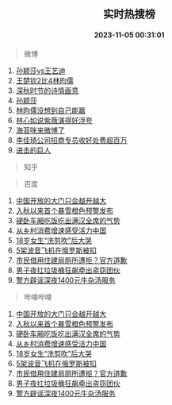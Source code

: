 <div align="center"><h2>实时热搜榜</h2><h4>2023-11-05 00:31:01</h4></div>

> 微博  

1. [孙颖莎vs王艺迪](https://s.weibo.com/weibo?q=%E5%AD%99%E9%A2%96%E8%8E%8Evs%E7%8E%8B%E8%89%BA%E8%BF%AA&t=31&band_rank=1&Refer=top)<br />
2. [王楚钦2比4林昀儒](https://s.weibo.com/weibo?q=%23%E7%8E%8B%E6%A5%9A%E9%92%A62%E6%AF%944%E6%9E%97%E6%98%80%E5%84%92%23&t=31&band_rank=2&Refer=top)<br />
3. [深秋时节的诗情画意](https://s.weibo.com/weibo?q=%23%E6%B7%B1%E7%A7%8B%E6%97%B6%E8%8A%82%E7%9A%84%E8%AF%97%E6%83%85%E7%94%BB%E6%84%8F%23&t=31&band_rank=3&Refer=top)<br />
4. [孙颖莎](https://s.weibo.com/weibo?q=%E5%AD%99%E9%A2%96%E8%8E%8E&t=31&band_rank=4&Refer=top)<br />
5. [林昀儒没想到自己能赢](https://s.weibo.com/weibo?q=%E6%9E%97%E6%98%80%E5%84%92%E6%B2%A1%E6%83%B3%E5%88%B0%E8%87%AA%E5%B7%B1%E8%83%BD%E8%B5%A2&t=31&band_rank=5&Refer=top)<br />
6. [林心如说紫薇演得好浮夸](https://s.weibo.com/weibo?q=%23%E6%9E%97%E5%BF%83%E5%A6%82%E8%AF%B4%E7%B4%AB%E8%96%87%E6%BC%94%E5%BE%97%E5%A5%BD%E6%B5%AE%E5%A4%B8%23&t=31&band_rank=6&Refer=top)<br />
7. [海苔咪来微博了](https://s.weibo.com/weibo?q=%E6%B5%B7%E8%8B%94%E5%92%AA%E6%9D%A5%E5%BE%AE%E5%8D%9A%E4%BA%86&t=31&band_rank=7&Refer=top)<br />
8. [李佳琦公司招商专员收好处费超百万](https://s.weibo.com/weibo?q=%23%E6%9D%8E%E4%BD%B3%E7%90%A6%E5%85%AC%E5%8F%B8%E6%8B%9B%E5%95%86%E4%B8%93%E5%91%98%E6%94%B6%E5%A5%BD%E5%A4%84%E8%B4%B9%E8%B6%85%E7%99%BE%E4%B8%87%23&t=31&band_rank=8&Refer=top)<br />
9. [进击的巨人](https://s.weibo.com/weibo?q=%E8%BF%9B%E5%87%BB%E7%9A%84%E5%B7%A8%E4%BA%BA&t=31&band_rank=9&Refer=top)<br />

> 知乎  


> 百度  

1. [中国开放的大门只会越开越大](https://www.baidu.com/s?wd=%E4%B8%AD%E5%9B%BD%E5%BC%80%E6%94%BE%E7%9A%84%E5%A4%A7%E9%97%A8%E5%8F%AA%E4%BC%9A%E8%B6%8A%E5%BC%80%E8%B6%8A%E5%A4%A7&sa=fyb_news&rsv_dl=fyb_news)<br />
2. [入秋以来首个暴雪橙色预警发布](https://www.baidu.com/s?wd=%E5%85%A5%E7%A7%8B%E4%BB%A5%E6%9D%A5%E9%A6%96%E4%B8%AA%E6%9A%B4%E9%9B%AA%E6%A9%99%E8%89%B2%E9%A2%84%E8%AD%A6%E5%8F%91%E5%B8%83&sa=fyb_news&rsv_dl=fyb_news)<br />
3. [硬卧车厢吃饭吃出满汉全席的气势](https://www.baidu.com/s?wd=%E7%A1%AC%E5%8D%A7%E8%BD%A6%E5%8E%A2%E5%90%83%E9%A5%AD%E5%90%83%E5%87%BA%E6%BB%A1%E6%B1%89%E5%85%A8%E5%B8%AD%E7%9A%84%E6%B0%94%E5%8A%BF&sa=fyb_news&rsv_dl=fyb_news)<br />
4. [从乡村消费增速感受活力中国](https://www.baidu.com/s?wd=%E4%BB%8E%E4%B9%A1%E6%9D%91%E6%B6%88%E8%B4%B9%E5%A2%9E%E9%80%9F%E6%84%9F%E5%8F%97%E6%B4%BB%E5%8A%9B%E4%B8%AD%E5%9B%BD&sa=fyb_news&rsv_dl=fyb_news)<br />
5. [18岁女生“洗剪吹”后大哭](https://www.baidu.com/s?wd=18%E5%B2%81%E5%A5%B3%E7%94%9F%E2%80%9C%E6%B4%97%E5%89%AA%E5%90%B9%E2%80%9D%E5%90%8E%E5%A4%A7%E5%93%AD&sa=fyb_news&rsv_dl=fyb_news)<br />
6. [5架波音飞机在俄罗斯被扣](https://www.baidu.com/s?wd=5%E6%9E%B6%E6%B3%A2%E9%9F%B3%E9%A3%9E%E6%9C%BA%E5%9C%A8%E4%BF%84%E7%BD%97%E6%96%AF%E8%A2%AB%E6%89%A3&sa=fyb_news&rsv_dl=fyb_news)<br />
7. [市民借用住建局厕所遭拒？官方道歉](https://www.baidu.com/s?wd=%E5%B8%82%E6%B0%91%E5%80%9F%E7%94%A8%E4%BD%8F%E5%BB%BA%E5%B1%80%E5%8E%95%E6%89%80%E9%81%AD%E6%8B%92%EF%BC%9F%E5%AE%98%E6%96%B9%E9%81%93%E6%AD%89&sa=fyb_news&rsv_dl=fyb_news)<br />
8. [男子夜扛垃圾桶狂飙牵出盗窃团伙](https://www.baidu.com/s?wd=%E7%94%B7%E5%AD%90%E5%A4%9C%E6%89%9B%E5%9E%83%E5%9C%BE%E6%A1%B6%E7%8B%82%E9%A3%99%E7%89%B5%E5%87%BA%E7%9B%97%E7%AA%83%E5%9B%A2%E4%BC%99&sa=fyb_news&rsv_dl=fyb_news)<br />
9. [警方辟谣深夜1400元牛杂汤服务](https://www.baidu.com/s?wd=%E8%AD%A6%E6%96%B9%E8%BE%9F%E8%B0%A3%E6%B7%B1%E5%A4%9C1400%E5%85%83%E7%89%9B%E6%9D%82%E6%B1%A4%E6%9C%8D%E5%8A%A1&sa=fyb_news&rsv_dl=fyb_news)<br />

> 哔哩哔哩  

1. [中国开放的大门只会越开越大](https://www.baidu.com/s?wd=%E4%B8%AD%E5%9B%BD%E5%BC%80%E6%94%BE%E7%9A%84%E5%A4%A7%E9%97%A8%E5%8F%AA%E4%BC%9A%E8%B6%8A%E5%BC%80%E8%B6%8A%E5%A4%A7&sa=fyb_news&rsv_dl=fyb_news)<br />
2. [入秋以来首个暴雪橙色预警发布](https://www.baidu.com/s?wd=%E5%85%A5%E7%A7%8B%E4%BB%A5%E6%9D%A5%E9%A6%96%E4%B8%AA%E6%9A%B4%E9%9B%AA%E6%A9%99%E8%89%B2%E9%A2%84%E8%AD%A6%E5%8F%91%E5%B8%83&sa=fyb_news&rsv_dl=fyb_news)<br />
3. [硬卧车厢吃饭吃出满汉全席的气势](https://www.baidu.com/s?wd=%E7%A1%AC%E5%8D%A7%E8%BD%A6%E5%8E%A2%E5%90%83%E9%A5%AD%E5%90%83%E5%87%BA%E6%BB%A1%E6%B1%89%E5%85%A8%E5%B8%AD%E7%9A%84%E6%B0%94%E5%8A%BF&sa=fyb_news&rsv_dl=fyb_news)<br />
4. [从乡村消费增速感受活力中国](https://www.baidu.com/s?wd=%E4%BB%8E%E4%B9%A1%E6%9D%91%E6%B6%88%E8%B4%B9%E5%A2%9E%E9%80%9F%E6%84%9F%E5%8F%97%E6%B4%BB%E5%8A%9B%E4%B8%AD%E5%9B%BD&sa=fyb_news&rsv_dl=fyb_news)<br />
5. [18岁女生“洗剪吹”后大哭](https://www.baidu.com/s?wd=18%E5%B2%81%E5%A5%B3%E7%94%9F%E2%80%9C%E6%B4%97%E5%89%AA%E5%90%B9%E2%80%9D%E5%90%8E%E5%A4%A7%E5%93%AD&sa=fyb_news&rsv_dl=fyb_news)<br />
6. [5架波音飞机在俄罗斯被扣](https://www.baidu.com/s?wd=5%E6%9E%B6%E6%B3%A2%E9%9F%B3%E9%A3%9E%E6%9C%BA%E5%9C%A8%E4%BF%84%E7%BD%97%E6%96%AF%E8%A2%AB%E6%89%A3&sa=fyb_news&rsv_dl=fyb_news)<br />
7. [市民借用住建局厕所遭拒？官方道歉](https://www.baidu.com/s?wd=%E5%B8%82%E6%B0%91%E5%80%9F%E7%94%A8%E4%BD%8F%E5%BB%BA%E5%B1%80%E5%8E%95%E6%89%80%E9%81%AD%E6%8B%92%EF%BC%9F%E5%AE%98%E6%96%B9%E9%81%93%E6%AD%89&sa=fyb_news&rsv_dl=fyb_news)<br />
8. [男子夜扛垃圾桶狂飙牵出盗窃团伙](https://www.baidu.com/s?wd=%E7%94%B7%E5%AD%90%E5%A4%9C%E6%89%9B%E5%9E%83%E5%9C%BE%E6%A1%B6%E7%8B%82%E9%A3%99%E7%89%B5%E5%87%BA%E7%9B%97%E7%AA%83%E5%9B%A2%E4%BC%99&sa=fyb_news&rsv_dl=fyb_news)<br />
9. [警方辟谣深夜1400元牛杂汤服务](https://www.baidu.com/s?wd=%E8%AD%A6%E6%96%B9%E8%BE%9F%E8%B0%A3%E6%B7%B1%E5%A4%9C1400%E5%85%83%E7%89%9B%E6%9D%82%E6%B1%A4%E6%9C%8D%E5%8A%A1&sa=fyb_news&rsv_dl=fyb_news)<br />
